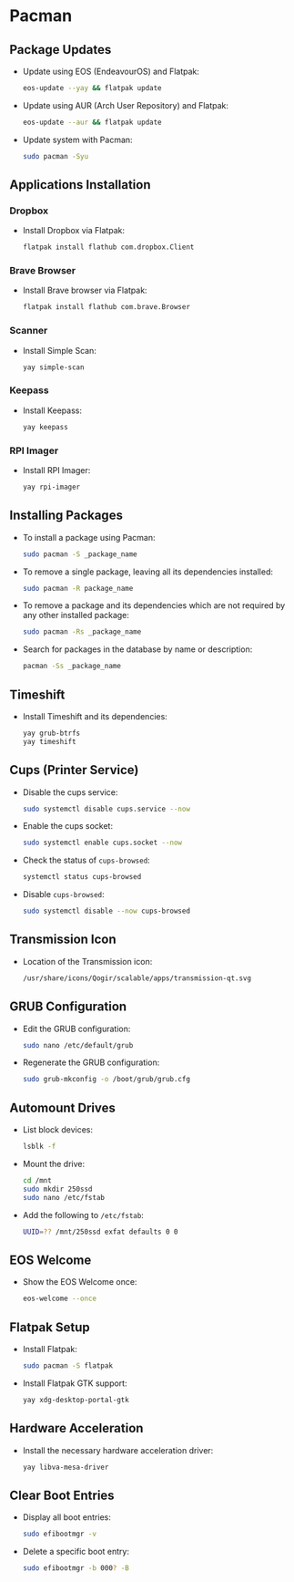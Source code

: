 
# Pacman

## Package Updates

- Update using EOS (EndeavourOS) and Flatpak:
  ```bash
  eos-update --yay && flatpak update
  ```

- Update using AUR (Arch User Repository) and Flatpak:
  ```bash
  eos-update --aur && flatpak update
  ```

- Update system with Pacman:
  ```bash
  sudo pacman -Syu
  ```

## Applications Installation

### Dropbox
- Install Dropbox via Flatpak:
  ```bash
  flatpak install flathub com.dropbox.Client
  ```

### Brave Browser
- Install Brave browser via Flatpak:
  ```bash
  flatpak install flathub com.brave.Browser
  ```

### Scanner
- Install Simple Scan:
  ```bash
  yay simple-scan
  ```

### Keepass
- Install Keepass:
  ```bash
  yay keepass
  ```

### RPI Imager
- Install RPI Imager:
  ```bash
  yay rpi-imager
  ```

## Installing Packages

- To install a package using Pacman:
  ```bash
  sudo pacman -S _package_name
  ```

- To remove a single package, leaving all its dependencies installed:
  ```bash
  sudo pacman -R package_name
  ```

- To remove a package and its dependencies which are not required by any other installed package:
  ```bash
  sudo pacman -Rs _package_name
  ```

- Search for packages in the database by name or description:
  ```bash
  pacman -Ss _package_name
  ```

## Timeshift

- Install Timeshift and its dependencies:
  ```bash
  yay grub-btrfs
  yay timeshift
  ```

## Cups (Printer Service)

- Disable the cups service:
  ```bash
  sudo systemctl disable cups.service --now
  ```

- Enable the cups socket:
  ```bash
  sudo systemctl enable cups.socket --now
  ```

- Check the status of `cups-browsed`:
  ```bash
  systemctl status cups-browsed
  ```

- Disable `cups-browsed`:
  ```bash
  sudo systemctl disable --now cups-browsed
  ```

## Transmission Icon

- Location of the Transmission icon:
  ```bash
  /usr/share/icons/Qogir/scalable/apps/transmission-qt.svg
  ```

## GRUB Configuration

- Edit the GRUB configuration:
  ```bash
  sudo nano /etc/default/grub
  ```

- Regenerate the GRUB configuration:
  ```bash
  sudo grub-mkconfig -o /boot/grub/grub.cfg
  ```

## Automount Drives

- List block devices:
  ```bash
  lsblk -f
  ```

- Mount the drive:
  ```bash
  cd /mnt
  sudo mkdir 250ssd
  sudo nano /etc/fstab
  ```

- Add the following to `/etc/fstab`:
  ```bash
  UUID=?? /mnt/250ssd exfat defaults 0 0
  ```

## EOS Welcome

- Show the EOS Welcome once:
  ```bash
  eos-welcome --once
  ```

## Flatpak Setup

- Install Flatpak:
  ```bash
  sudo pacman -S flatpak
  ```

- Install Flatpak GTK support:
  ```bash
  yay xdg-desktop-portal-gtk
  ```

## Hardware Acceleration

- Install the necessary hardware acceleration driver:
  ```bash
  yay libva-mesa-driver
  ```

## Clear Boot Entries

- Display all boot entries:
  ```bash
  sudo efibootmgr -v
  ```

- Delete a specific boot entry:
  ```bash
  sudo efibootmgr -b 000? -B
  ```
```
